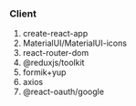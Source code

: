 ### Client

1. create-react-app
2. MaterialUI/MaterialUI-icons
3. react-router-dom
4. @reduxjs/toolkit
5. formik+yup
6. axios
7. @react-oauth/google
